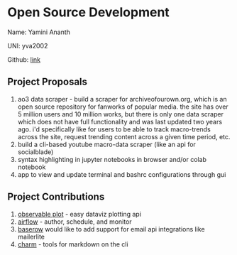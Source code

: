 # Open Source Development

Name: Yamini Ananth

UNI: yva2002

Github: [link](https://github.com/yaminivibha)


## Project Proposals
1. ao3 data scraper - build a scraper for archiveofourown.org, which is an open source repository for fanworks of popular media. the site has over 5 million users and 10 million works, but there is only one data scraper which does not have full functionality and was last updated two years ago.
i'd specifically like for users to be able to track macro-trends across the site, request trending content across a given time period, etc.  
2. build a cli-based youtube macro-data scraper (like an api for socialblade)
3. syntax highlighting in jupyter notebooks in browser and/or colab notebook
4. app to view and update terminal and bashrc configurations through gui

## Project Contributions
1. [observable plot](https://github.com/observablehq/plot) - easy dataviz plotting api   
2. [airflow](https://github.com/apache/airflow) - author, schedule, and monitor
3. [baserow](https://gitlab.com/bramw/baserow) would like to add support for email api integrations like mailerlite
4. [charm](https://github.com/charmbracelet/glow) - tools for markdown on the cli
